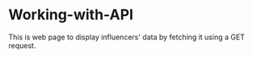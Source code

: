 # Working-with-API
This is web page to display influencers' data by fetching it using a GET request.
